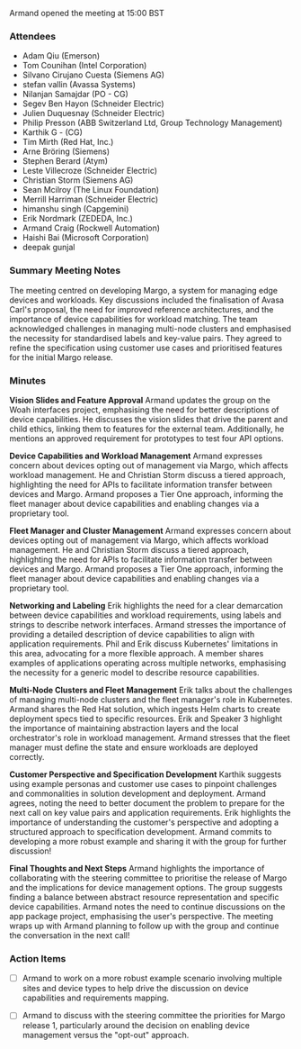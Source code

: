 Armand opened the meeting at 15:00 BST

### Attendees
- Adam Qiu (Emerson)
- Tom Counihan (Intel Corporation)
- Silvano Cirujano Cuesta (Siemens AG)
- stefan vallin (Avassa Systems)
- Nilanjan Samajdar (PO - CG)
- Segev Ben Hayon (Schneider Electric)
- Julien Duquesnay (Schneider Electric)
- Philip Presson (ABB Switzerland Ltd, Group Technology Management)
- Karthik G - (CG)
- Tim Mirth (Red Hat, Inc.)
- Arne Bröring (Siemens)
- Stephen Berard (Atym)
- Leste Villecroze (Schneider Electric)
- Christian Storm (Siemens AG)
- Sean Mcilroy (The Linux Foundation)
- Merrill Harriman (Schneider Electric)
- himanshu singh (Capgemini)
- Erik Nordmark (ZEDEDA, Inc.)
- Armand Craig (Rockwell Automation)
- Haishi Bai (Microsoft Corporation)
- deepak gunjal

### Summary Meeting Notes
The meeting centred on developing Margo, a system for managing edge devices and workloads. Key discussions included the finalisation of Avasa Carl's proposal, the need for improved reference architectures, and the importance of device capabilities for workload matching. The team acknowledged challenges in managing multi-node clusters and emphasised the necessity for standardised labels and key-value pairs. They agreed to refine the specification using customer use cases and prioritised features for the initial Margo release.

### Minutes

**Vision Slides and Feature Approval**
Armand updates the group on the Woah interfaces project, emphasising the need for better descriptions of device capabilities. He discusses the vision slides that drive the parent and child ethics, linking them to features for the external team. Additionally, he mentions an approved requirement for prototypes to test four API options.

**Device Capabilities and Workload Management**
Armand expresses concern about devices opting out of management via Margo, which affects workload management. He and Christian Storm discuss a tiered approach, highlighting the need for APIs to facilitate information transfer between devices and Margo. Armand proposes a Tier One approach, informing the fleet manager about device capabilities and enabling changes via a proprietary tool.

**Fleet Manager and Cluster Management**
Armand expresses concern about devices opting out of management via Margo, which affects workload management. He and Christian Storm discuss a tiered approach, highlighting the need for APIs to facilitate information transfer between devices and Margo. Armand proposes a Tier One approach, informing the fleet manager about device capabilities and enabling changes via a proprietary tool.

**Networking and Labeling**
Erik highlights the need for a clear demarcation between device capabilities and workload requirements, using labels and strings to describe network interfaces. Armand stresses the importance of providing a detailed description of device capabilities to align with application requirements. Phil and Erik discuss Kubernetes' limitations in this area, advocating for a more flexible approach. A member shares examples of applications operating across multiple networks, emphasising the necessity for a generic model to describe resource capabilities.

**Multi-Node Clusters and Fleet Management**
Erik talks about the challenges of managing multi-node clusters and the fleet manager's role in Kubernetes. Armand shares the Red Hat solution, which ingests Helm charts to create deployment specs tied to specific resources. Erik and Speaker 3 highlight the importance of maintaining abstraction layers and the local orchestrator's role in workload management. Armand stresses that the fleet manager must define the state and ensure workloads are deployed correctly.

**Customer Perspective and Specification Development**
Karthik suggests using example personas and customer use cases to pinpoint challenges and commonalities in solution development and deployment. Armand agrees, noting the need to better document the problem to prepare for the next call on key value pairs and application requirements. Erik highlights the importance of understanding the customer's perspective and adopting a structured approach to specification development. Armand commits to developing a more robust example and sharing it with the group for further discussion!

**Final Thoughts and Next Steps**
Armand highlights the importance of collaborating with the steering committee to prioritise the release of Margo and the implications for device management options. The group suggests finding a balance between abstract resource representation and specific device capabilities. Armand notes the need to continue discussions on the app package project, emphasising the user's perspective. The meeting wraps up with Armand planning to follow up with the group and continue the conversation in the next call!

### Action Items
- [ ] Armand to work on a more robust example scenario involving multiple sites and device types to help drive the discussion on device capabilities and requirements mapping.
- [ ] Armand to discuss with the steering committee the priorities for Margo release 1, particularly around the decision on enabling device management versus the "opt-out" approach.

